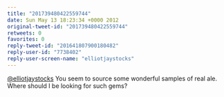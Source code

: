 ```yaml
---
title: "201739480422559744"
date: Sun May 13 18:23:34 +0000 2012
original-tweet-id: "201739480422559744"
retweets: 0
favorites: 0
reply-tweet-id: "201641807900180482"
reply-user-id: "7738402"
reply-user-screen-name: "elliotjaystocks"
---
```

<a href="https://twitter.com/elliotjaystocks">@elliotjaystocks</a> You seem to source some wonderful samples of real ale. Where should I be looking for such gems?
